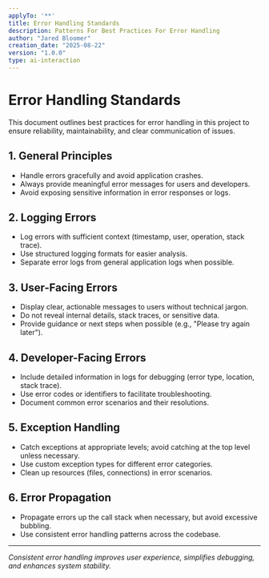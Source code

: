 ```yaml
---
applyTo: '**'
title: Error Handling Standards
description: Patterns For Best Practices For Error Handling
author: "Jared Bloomer"
creation_date: "2025-08-22"
version: "1.0.0"
type: ai-interaction
---
```


# Error Handling Standards

This document outlines best practices for error handling in this project to ensure reliability, maintainability, and clear communication of issues.

## 1. General Principles
- Handle errors gracefully and avoid application crashes.
- Always provide meaningful error messages for users and developers.
- Avoid exposing sensitive information in error responses or logs.

## 2. Logging Errors
- Log errors with sufficient context (timestamp, user, operation, stack trace).
- Use structured logging formats for easier analysis.
- Separate error logs from general application logs when possible.

## 3. User-Facing Errors
- Display clear, actionable messages to users without technical jargon.
- Do not reveal internal details, stack traces, or sensitive data.
- Provide guidance or next steps when possible (e.g., "Please try again later").

## 4. Developer-Facing Errors
- Include detailed information in logs for debugging (error type, location, stack trace).
- Use error codes or identifiers to facilitate troubleshooting.
- Document common error scenarios and their resolutions.

## 5. Exception Handling
- Catch exceptions at appropriate levels; avoid catching at the top level unless necessary.
- Use custom exception types for different error categories.
- Clean up resources (files, connections) in error scenarios.

## 6. Error Propagation
- Propagate errors up the call stack when necessary, but avoid excessive bubbling.
- Use consistent error handling patterns across the codebase.

---
_Consistent error handling improves user experience, simplifies debugging, and enhances system stability._
